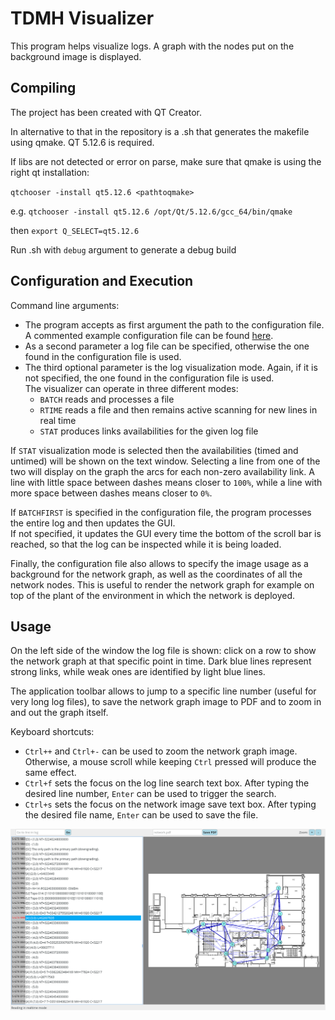 # TDMH Visualizer

This program helps visualize logs. A graph with the nodes put on the background image is displayed.

## Compiling
The project has been created with QT Creator.

In alternative to that in the repository is a .sh that generates the makefile using qmake. QT 5.12.6 is required.

If libs are not detected or error on parse, make sure that qmake is using the right qt installation:

`qtchooser -install qt5.12.6 <pathtoqmake>`

e.g. `qtchooser -install qt5.12.6 /opt/Qt/5.12.6/gcc_64/bin/qmake`

then `export Q_SELECT=qt5.12.6`

Run .sh with `debug` argument to generate a debug build

## Configuration and Execution

Command line arguments:
* The program accepts as first argument the path to the configuration file. A commented example configuration file can be found [here](https://github.com/luca-conterio/tdmh_visualizer/blob/master/logconfig.txt).
* As a second parameter a log file can be specified, otherwise the one found in the configuration file is used.
* The third optional parameter is the log visualization mode. Again, if it is not specified, the one found in the configuration file is used.  
The visualizer can operate in three different modes: 
    - `BATCH` reads and processes a file
    - `RTIME` reads a file and then remains active scanning for new lines in real time
    - `STAT` produces links availabilities for the given log file

If `STAT` visualization mode is selected then the availabilities (timed and untimed) will be shown on the text window. Selecting a line from one of the two will display on the graph the arcs for each non-zero availability link.
A line with little space between dashes means closer to `100%`, while a line with more space between dashes means closer to `0%`.

If `BATCHFIRST` is specified in the configuration file, the program processes the entire log and then updates the GUI.   
If not specified, it updates the GUI every time the bottom of the scroll bar is reached, so that the log can be inspected while it is being loaded.

Finally, the configuration file also allows to specify the image usage as a background for the network graph, as well as the coordinates of all the network nodes. This is useful to render the network graph for example on top of the plant of the environment in which the network is deployed.

## Usage
On the left side of the window the log file is shown: click on a row to show the network graph at that specific point in time. Dark blue lines represent strong links, while weak ones are identified by light blue lines.

The application toolbar allows to jump to a specific line number (useful for very long log files), to save the network graph image to PDF and to zoom in and out the graph itself.

Keyboard shortcuts:
* `Ctrl++` and `Ctrl+-` can be used to zoom the network graph image. Otherwise, a mouse scroll while keeping `Ctrl` pressed will produce the same effect.
* `Ctrl+f` sets the focus on the log line search text box. After typing the desired line number, `Enter` can be used to trigger the search.
* `Ctrl+s` sets the focus on the network image save text box. After typing the desired file name, `Enter` can be used to save the file.

![images/tdmh_visualizer.png](images/tdmh_visualizer.png)
